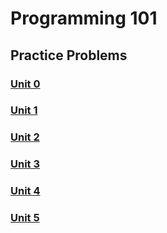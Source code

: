 # Programming 101

## Practice Problems

### [Unit 0](unit_0/)

### [Unit 1](/unit_1/)

### [Unit 2](unit_2/)

### [Unit 3](unit_3/)

### [Unit 4](unit_4/)

### [Unit 5](unit_5/)
